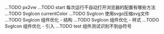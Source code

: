 ...TODO px2vw
...TODO start 每次运行不自动打开浏览器的配置有哪些方法
...TODO SvgIcon currentColor
...TODO SvgIcon 使用svgo压缩svg文件
...TODO SvgIcon 组件优化 - 结构
...TODO SvgIcon 组件优化 - 样式
...TODO SvgIcon 组件优化 - 引入
...TODO test 组件测试识别不到@符号
